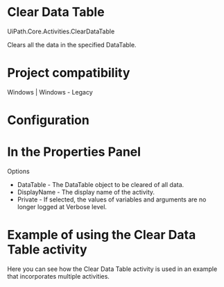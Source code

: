 ﻿# Clear Data Table

UiPath.Core.Activities.ClearDataTable

Clears all the data in the specified DataTable.

# Project compatibility

Windows | Windows - Legacy

# Configuration

# In the Properties Panel

Options

* DataTable - The DataTable object to be cleared of all data.
* DisplayName - The display name of the activity.
* Private - If selected, the values of variables and arguments are no longer logged at Verbose level.

# Example of using the Clear Data Table activity

Here you can see how the Clear Data Table activity is used in an example that incorporates multiple activities.
